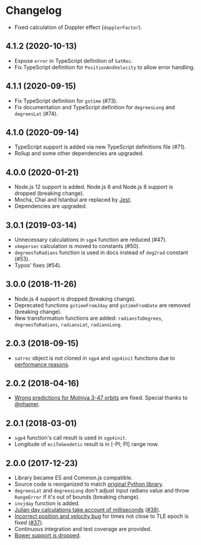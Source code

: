 # Changelog

- Fixed calculation of Doppler effect (`dopplerFactor`).

## 4.1.2 (2020-10-13)

- Expose `error` in TypeScript definition of `SatRec`.
- Fix TypeScript definition for `PositionAndVelocity` to allow error handling.

## 4.1.1 (2020-09-15)

- Fix TypeScript definition for `gstime` (#73).
- Fix documentation and TypeScript definition for `degreesLong` and `degreesLat` (#74).

## 4.1.0 (2020-09-14)

- TypeScript support is added via new TypeScript definitions file (#71).
- Rollup and some other dependencies are upgraded.

## 4.0.0 (2020-01-21)

- Node.js 12 support is added. Node.js 6 and Node.js 8 support is dropped (breaking change).
- Mocha, Chai and Istanbul are replaced by [Jest](https://jestjs.io/).
- Dependencies are upgraded.

## 3.0.1 (2019-03-14)

- Unnecessary calculations in `sgp4` function are reduced (#47).
- `vkmpersec` calculation is moved to constants (#50).
- `degreesToRadians` function is used in docs instead of `deg2rad` constant (#53).
- Typos' fixes (#54).

## 3.0.0 (2018-11-26)

- Node.js 4 support is dropped (breaking change).
- Deprecated functions `gstimeFromJday` and `gstimeFromDate` are removed (breaking change).
- New transformation functions are added: `radiansToDegrees`, `degreesToRadians`, `radiansLat`, `radiansLong`.

## 2.0.3 (2018-09-15)

- `satrec` object is not cloned in `sgp4` and `sgp4init` functions due to [performance reasons](https://github.com/shashwatak/satellite-js/issues/45).

## 2.0.2 (2018-04-16)

- [Wrong predictions for Molniya 3-47 orbits](https://github.com/shashwatak/satellite-js/issues/43) are fixed. Special thanks to [@nhamer](https://github.com/nhamer).

## 2.0.1 (2018-03-01)

- `sgp4` function's call result is used in `sgp4init`.
- Longitude of `eciToGeodetic` result is in [-PI; PI] range now.

## 2.0.0 (2017-12-23)

- Library became ES and Common.js compatible.
- Source code is reorganized to match [original Python library](https://pypi.python.org/pypi/sgp4/).
- `degreesLat` and `degreesLong` don't adjust input radians value and throw `RangeError` if it's out of bounds (breaking change).
- `invjday` function is added.
- [Julian day calculations take account of milliseconds](https://github.com/shashwatak/satellite-js/issues/31)
([#38](https://github.com/shashwatak/satellite-js/pull/38)).
- [Incorrect position and velocity bug](https://github.com/shashwatak/satellite-js/issues/26) for times not close to TLE epoch is fixed ([#37](https://github.com/shashwatak/satellite-js/pull/37)).
- Continuous integration and test coverage are provided.
- [Bower support is dropped](https://github.com/shashwatak/satellite-js/issues/40).
